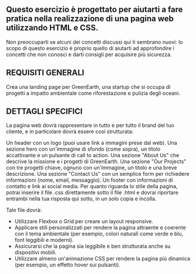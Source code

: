 ## Questo esercizio è progettato per aiutarti a fare pratica nella realizzazione di una pagina web utilizzando HTML e CSS.

Non preoccuparti se alcuni dei concetti discussi qui ti sembrano nuovi: lo scopo di questo esercizio è proprio quello di aiutarti ad approfondire i concetti che non conosci e darti consigli per acquisire più sicurezza.

## REQUISITI GENERALI

Crea una landing page per GreenEarth, una startup che si occupa di progetti a impatto ambientale come riforestazione e pulizia degli oceani.

## DETTAGLI SPECIFICI

La pagina web dovrà rappresentare in tutto e per tutto il brand del tuo cliente, e in particolare dovrà essere così strutturata:

Un header con un logo (puoi usare link a immagini prese dal web).
Una sezione hero con un'immagine di sfondo (come sopra), un titolo accattivante e un pulsante di call to action.
Una sezione "About Us" che descrive la missione e i progetti di GreenEarth.
Una sezione "Our Projects" con tre progetti chiave, ognuno con un'immagine, un titolo e una breve descrizione.
Una sezione "Contact Us" con un semplice form per richiedere informazioni (nome, email, messaggio).
Un footer con informazioni di contatto e link ai social media.
Per quanto riguarda lo stile della pagina, potrai inserire il file .css direttamente sotto il file .html e dovrai riportare entrambi nella tua risposta qui sotto, in un solo copia e incolla.

Tale file dovrà:

- Utilizzare Flexbox o Grid per creare un layout responsive.
- Applicare stili personalizzati per rendere la pagina attraente e coerente con il tema ambientale (per esempio, colori naturali come verde e blu, font      leggibili e moderni).
- Assicurarsi che la pagina sia leggibile e ben strutturata anche su dispositivi mobili.
- Utilizzare almeno un'animazione CSS per rendere la pagina più dinamica (per esempio, un effetto hover sui pulsanti).
